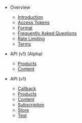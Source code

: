 * Overview
   * [Introduction](overview.md)
   * [Access Tokens](accesstoken.md)
   * [Format](format.md)
   * [Frequently Asked Questions](faq.md)
   * [Rate Limiting](ratelimiting.md)
   * [Terms](terms.md)

* API (v1) (Alpha)
   * [Products](api-products.md)
   * [Content](api-content.md)

* API (v1)
   * [Callback](api-callback.md)
   * [Products](api-products.md)
   * [Content](api-content.md)
   * [Subscription](api-subscription.md)
   * [Store](api-store.md)
   * [Test](api-test.md)
   
